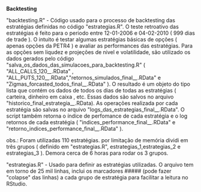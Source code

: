 **Backtesting**


"backtesting.R" - Código usado para o processo de backtesting das estratégias definidas no código "estrategias.R". O teste retroativo das estratégias é feito para o periodo entre 12-01-2006 e 04-02-2010 ( 999 dias de trade ). O intuito é testar algumas estratégias básicas de opções ( apenas opções da PETR4 ) e avaliar as performances das estratégias. Para as opções sem liqudez e projeções de nivel e volatilidade, são utilizado os dados gerados pelo código "salva_os_dados_das_simulacoes_para_backtesting.R" ( "ALL_CALLS_120_*_*.RData" , "ALL_PUTS_120_*_*.RData","retornos_simulados_final_*_*.RData" e "Zigmas_forcasted_todos_final_*_*.RData" ). O resultado é um objeto do tipo lista que contém os dados de todos os dias de todas as estratégias ( carteira, dinheiro em caixa , etc. Essas dados são salvos no arquivo "historico_final_estrategia_*_*.RData). As operações realizada por cada estratégia são salvas no arquivo "logs_das_estrategias_final_*_*.RData". O script também retorna o índice de perfomance de cada estratégia e o log retornos de cada estratégia ( "indices_performance_final_*_*.RData" e "retorno_indices_performance_final_*_*.RData" ). 

obs.: Foram utilizadas 110 estratégias. por limitação de memória dividi em três grupos ( definido em "estrategias.R", estrategias_1,estrategias_2 e estrategias_3 ). Demora cerca de 6 horas para rodar os 3 grupos.

"estrategias.R" - Usado para definir as estratégias utilizadas. O arquivo tem em torno de 25 mil linhas, inclui os marcadores ##### (pode fazer "colapse" das linhas) a cada grupo de estratégia para facilitar a leitura no RStudio.


